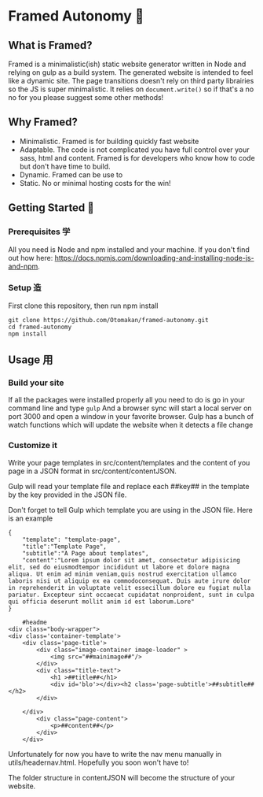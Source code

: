 # Framed Autonomy 🐼

## What is Framed?
Framed is a minimalistic(ish) static website generator written in Node and relying on gulp as a build system. The generated website is intended to feel like a dynamic site. The page transitions doesn't rely on third party librairies so the JS is super minimalistic. It relies on `document.write()` so if that's a no no for you please suggest some other methods!

## Why Framed?
- Minimalistic. Framed is for building quickly fast website 
- Adaptable. The code is not complicated you have full control over your sass, html and content. Framed is for developers who know how to code but don't have time to build.
- Dynamic. Framed can be use to 
- Static. No or minimal hosting costs for the win!

## Getting Started 🚀
### Prerequisites 学

All you need is Node and npm installed and your machine. If you don't find out how here: https://docs.npmjs.com/downloading-and-installing-node-js-and-npm.

### Setup 造

First clone this repository, then run npm install
```
git clone https://github.com/Otomakan/framed-autonomy.git
cd framed-autonomy
npm install
```

## Usage ⽤
### Build your site
If all the packages were installed properly all you need to do is go in your command line and type
```gulp```
And a browser sync will start a local server on port 3000 and open a window in your favorite browser.
Gulp has a bunch of watch functions which will update the website when it detects a file change

### Customize it 

Write your page templates in src/content/templates and the content of you page in a JSON format in src/content/contentJSON.

Gulp will read your template file and replace each ##key## in the template by the key provided in the JSON file. 

Don't forget to tell Gulp which template you are using in the JSON file. Here is an example 

```
{
	"template": "template-page",
	"title":"Template Page",
	"subtitle":"A Page about templates",
	"content":"Lorem ipsum dolor sit amet, consectetur adipisicing elit, sed do eiusmodtempor incididunt ut labore et dolore magna aliqua. Ut enim ad minim veniam,quis nostrud exercitation ullamco laboris nisi ut aliquip ex ea commodoconsequat. Duis aute irure dolor in reprehenderit in voluptate velit essecillum dolore eu fugiat nulla pariatur. Excepteur sint occaecat cupidatat nonproident, sunt in culpa qui officia deserunt mollit anim id est laborum.Lore"
}
```
```
	#headme 
<div class="body-wrapper">
<div class='container-template'>
	<div class='page-title'>
		<div class="image-container image-loader" >
			<img src="##mainimage##"/>
		</div>
		<div class="title-text">
			<h1 >##title##</h1>
			<div id='blo'></div><h2 class='page-subtitle'>##subtitle##</h2>
		</div>

	</div>
		<div class="page-content">
			<p>##content##</p>
		</div>
	</div>
```

Unfortunately for now you have to write the  nav menu manually in utils/headernav.html. Hopefully you soon won't have to!



The folder structure in contentJSON will become the structure of your website. 